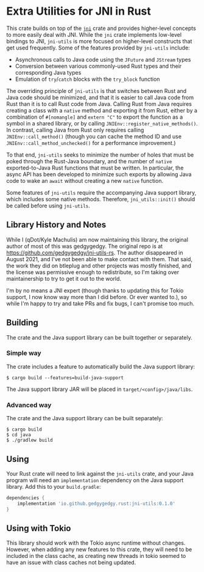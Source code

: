 # Extra Utilities for JNI in Rust

This crate builds on top of the [`jni`](https://github.com/jni-rs/jni-rs) crate
and provides higher-level concepts to more easily deal with JNI. While the
`jni` crate implements low-level bindings to JNI, `jni-utils` is more focused
on higher-level constructs that get used frequently. Some of the features
provided by `jni-utils` include:

* Asynchronous calls to Java code using the `JFuture` and `JStream` types
* Conversion between various commonly-used Rust types and their corresponding
  Java types
* Emulation of `try`/`catch` blocks with the `try_block` function

The overriding principle of `jni-utils` is that switches between Rust and Java
code should be minimized, and that it is easier to call Java code from Rust
than it is to call Rust code from Java. Calling Rust from Java requires
creating a class with a `native` method and exporting it from Rust, either by a
combination of `#[nomangle]` and `extern "C"` to export the function as a
symbol in a shared library, or by calling `JNIEnv::register_native_methods()`.
In contrast, calling Java from Rust only requires calling
`JNIEnv::call_method()` (though you can cache the method ID and use
`JNIEnv::call_method_unchecked()` for a performance improvement.)

To that end, `jni-utils` seeks to minimize the number of holes that must be
poked through the Rust-Java boundary, and the number of `native`
exported-to-Java Rust functions that must be written. In particular, the async
API has been developed to minimize such exports by allowing Java code to wake
an `await` without creating a new `native` function.

Some features of `jni-utils` require the accompanying Java support library,
which includes some native methods. Therefore, `jni_utils::init()` should be
called before using `jni-utils`.

## Library History and Notes

While I (qDot/Kyle Machulis) am now maintaining this library, the original author of most of this was gedgygedgy. The original repo is at https://github.com/gedgygedgy/jni-utils-rs. The author disappeared in August 2021, and I've not been able to make contact with them. That said, the work they did on btleplug and other projects was mostly finished, and the license was permissive enough to redistribute, so I'm taking over maintainership to try to get it out to the world.

I'm by no means a JNI expert (though thanks to updating this for Tokio support, I now know way more than I did before. Or ever wanted to.), so while I'm happy to try and take PRs and fix bugs, I can't promise too much.

## Building

The crate and the Java support library can be built together or separately.

### Simple way

The crate includes a feature to automatically build the Java support library:

```console
$ cargo build --features=build-java-support
```

The Java support library JAR will be placed in `target/<config>/java/libs`.

### Advanced way

The crate and the Java support library can be built separately:

```console
$ cargo build
$ cd java
$ ./gradlew build
```

## Using

Your Rust crate will need to link against the `jni-utils` crate, and your Java
program will need an `implementation` dependency on the Java support library.
Add this to your `build.gradle`:

```gradle
dependencies {
    implementation 'io.github.gedgygedgy.rust:jni-utils:0.1.0'
}
```

## Using with Tokio

This library should work with the Tokio async runtime without changes. However, when adding any new
features to this crate, they will need to be included in the class cache, as creating new threads in
tokio seemed to have an issue with class caches not being updated.
